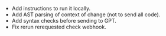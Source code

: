 - Add instructions to run it locally.
- Add AST parsing of context of change (not to send all code).
- Add syntax checks before sending to GPT.
- Fix rerun rerequested check webhook.
